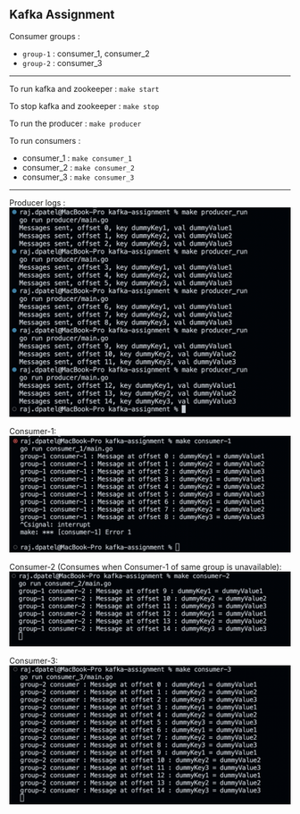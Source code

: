## Kafka Assignment

Consumer groups :

- `group-1` : consumer_1, consumer_2
- `group-2` : consumer_3

---
To run kafka and zookeeper :
`make start`

To stop kafka and zookeeper :
`make stop`

To run the producer : `make producer`

To run consumers :

- consumer_1 : `make consumer_1`
- consumer_2 : `make consumer_2`
- consumer_3 : `make consumer_3`
  
---
Producer logs :
![alt text](images/producer.png)

Consumer-1:
![alt text](images/consumer-1.png)

Consumer-2 (Consumes when Consumer-1 of same group is unavailable):
![alt text](images/consumer-2.png)

Consumer-3:
![alt text](images/consumer-3.png)